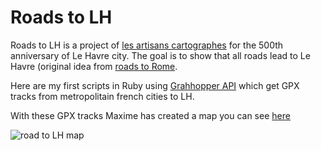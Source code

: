 # Roads to LH

Roads to LH is a project of [les artisans cartographes](http://les-artisans-cartographes.fr/) for the 500th anniversary of Le Havre city. The goal is to show that all roads lead to Le Havre (original idea from [roads to Rome](https://roadstorome.moovellab.com/).

Here are my first scripts in Ruby using [Grahhopper API](https://www.graphhopper.com) which get GPX tracks from metropolitain french cities to LH.

With these GPX tracks Maxime has created a map you can see [here](http://les-artisans-cartographes.fr/en-2017-tous-les-chemins-menent-au-havre/)


![road to LH map](https://i1.wp.com/les-artisans-cartographes.fr/wp-content/uploads/2017/04/road_to_LH.png?resize=929%2C1024)
